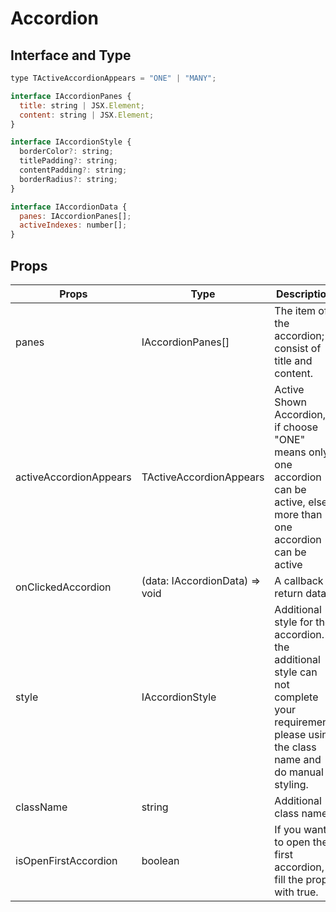 # Accordion

## Interface and Type

```javascript
type TActiveAccordionAppears = "ONE" | "MANY";

interface IAccordionPanes {
  title: string | JSX.Element;
  content: string | JSX.Element;
}

interface IAccordionStyle {
  borderColor?: string;
  titlePadding?: string;
  contentPadding?: string;
  borderRadius?: string;
}

interface IAccordionData {
  panes: IAccordionPanes[];
  activeIndexes: number[];
}
```

## Props

| Props                  | Type                           | Description                                                                                                                                       | Required |
| ---------------------- | ------------------------------ | ------------------------------------------------------------------------------------------------------------------------------------------------- | -------- |
| panes                  | IAccordionPanes[]              | The item of the accordion; consist of title and content.                                                                                          | Yes      |
| activeAccordionAppears | TActiveAccordionAppears        | Active Shown Accordion, if choose "ONE" means only one accordion can be active, else more than one accordion can be active                        | Yes      |
| onClickedAccordion     | (data: IAccordionData) => void | A callback return data                                                                                                                            | No       |
| style                  | IAccordionStyle                | Additional style for the accordion. If the additional style can not complete your requirement, please using the class name and do manual styling. | No       |
| className              | string                         | Additional class name                                                                                                                             | No       |
| isOpenFirstAccordion   | boolean                        | If you want to open the first accordion, fill the props with true.                                                                                | No       |
